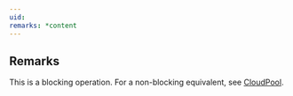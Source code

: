 ```yaml
---
uid: 
remarks: *content
---
```

## Remarks  
 This is a blocking operation. For a non-blocking equivalent, see [CloudPool](assetId:///T:Microsoft.Azure.Batch.CloudPool?qualifyHint=False&autoUpgrade=True).